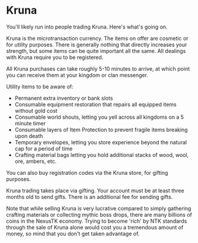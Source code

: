# Kruna

You'll likely run into people trading Kruna. Here's what's going on.

Kruna is the microtransaction currency. The items on offer are cosmetic or for utility purposes. There is generally nothing that directly increases your strength, but some items can be quite important all the same. All dealings with Kruna require you to be registered.

All Kruna purchases can take roughly 5-10 minutes to arrive, at which point you can receive them at your kingdom or clan messenger.

Utility items to be aware of:

- Permanent extra inventory or bank slots
- Consumable equipment restoration that repairs all equipped items without gold cost
- Consumable world shouts, letting you yell across all kingdoms on a 5 minute timer
- Consumable layers of Item Protection to prevent fragile items breaking upon death
- Temporary envelopes, letting you store experience beyond the natural cap for a period of time
- Crafting material bags letting you hold additional stacks of wood, wool, ore, ambers, etc.

You can also buy registration codes via the Kruna store, for gifting purposes.

Kruna trading takes place via gifting. Your account must be at least three months old to send gifts. There is an additional fee for sending gifts.

Note that while selling Kruna is very lucrative compared to simply gathering crafting materials or collecting mythic boss drops, there are many billions of coins in the NexusTK economy. Trying to become 'rich' by NTK standards through the sale of Kruna alone would cost you a tremendous amount of money, so mind that you don't get taken advantage of.